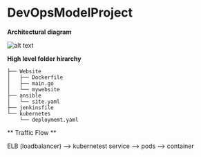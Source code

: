 # DevOpsModelProject

**Architectural diagram**

![alt text](https://user-images.githubusercontent.com/64398490/114076727-a1c53500-98c4-11eb-9d82-ef4e9e7fb387.png?raw=true)





**High level folder hirarchy**

```
├── Website
│   ├── Dockerfile
│   ├── main.go
│   └── mywebsite
├── ansible
│   └── site.yaml
├── jenkinsfile
└── kubernetes
    └── deploymemt.yaml
```

** Traffic Flow **

ELB (loadbalancer) --> kubernetest service --> pods --> container 
